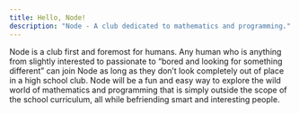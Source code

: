 ```yaml
---
title: Hello, Node!
description: "Node - A club dedicated to mathematics and programming."
---
```


Node is a club first and foremost for humans. Any human who is anything from slightly interested to passionate to “bored and looking for something different” can join Node as long as they don’t look completely out of place in a high school club. Node will be a fun and easy way to explore the wild world of mathematics and programming that is simply outside the scope of the school curriculum, all while befriending smart and interesting people. 

